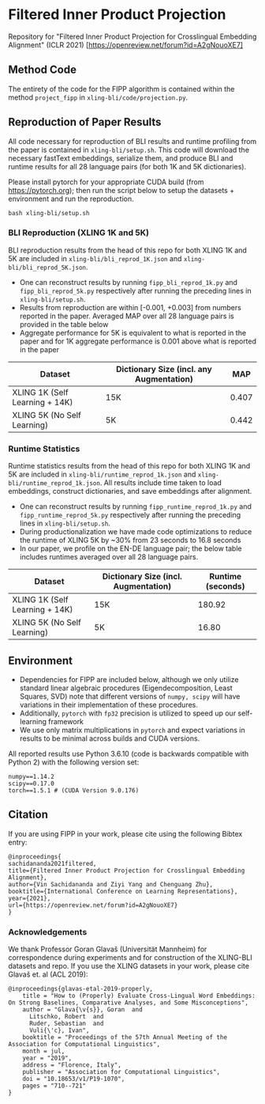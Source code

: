 # Filtered Inner Product Projection
Repository for "Filtered Inner Product Projection for Crosslingual Embedding Alignment" (ICLR 2021) [https://openreview.net/forum?id=A2gNouoXE7]

## Method Code 
The entirety of the code for the FIPP algorithm is contained within the method `project_fipp` in `xling-bli/code/projection.py`.

## Reproduction of Paper Results

All code necessary for reproduction of BLI results and runtime profiling from the paper is contained in `xling-bli/setup.sh`. This code will download the necessary fastText embeddings, serialize them, and produce BLI and runtime results for all 28 language pairs (for both 1K and 5K dictionaries).

Please install pytorch for your appropriate CUDA build (from https://pytorch.org); then run the script below to setup the datasets + environment and run the reproduction.

```
bash xling-bli/setup.sh
```

### BLI Reproduction (XLING 1K and 5K)

BLI reproduction results from the head of this repo for both XLING 1K and 5K are included in `xling-bli/bli_reprod_1K.json` and `xling-bli/bli_reprod_5K.json`. 

- One can reconstruct results by running `fipp_bli_reprod_1k.py` and `fipp_bli_reprod_5k.py` respectively after running the preceding lines in `xling-bli/setup.sh`. 
- Results from reproduction are within [-0.001, +0.003] from numbers reported in the paper. Averaged MAP over all 28 language pairs is provided in the table below
- Aggregate performance for 5K is equivalent to what is reported in the paper and for 1K aggregate performance is 0.001 above what is reported in the paper

Dataset | Dictionary Size (incl. any Augmentation) | MAP
------------ | ------------- | -------------
XLING 1K (Self Learning + 14K) | 15K |0.407
XLING 5K (No Self Learning) | 5K |0.442

### Runtime Statistics
Runtime statistics results from the head of this repo for both XLING 1K and 5K are included in `xling-bli/runtime_reprod_1k.json` and `xling-bli/runtime_reprod_1k.json`. All results include time taken to load embeddings, construct dictionaries, and save embeddings after alignment. 

- One can reconstruct results by running `fipp_runtime_reprod_1k.py` and `fipp_runtime_reprod_5k.py` respectively after running the preceding lines in `xling-bli/setup.sh`. 
- During productionalization we have made code optimizations to reduce the runtime of XLING 5K by ~30% from 23 seconds to 16.8 seconds
- In our paper, we profile on the EN-DE language pair; the below table includes runtimes averaged over all 28 language pairs. 

Dataset | Dictionary Size (incl. Augmentation) | Runtime (seconds)
------------ | ------------- | -------------
XLING 1K (Self Learning + 14K) | 15K | 180.92
XLING 5K (No Self Learning) | 5K | 16.80

## Environment
- Dependencies for FIPP are included below, although we only utilize standard linear algebraic procedures (Eigendecomposition, Least Squares, SVD) note that different versions of `numpy, scipy` will have variations in their implementation of these procedures. 
- Additionally, `pytorch` with `fp32` precision is utilized to speed up our self-learning framework
- We use only matrix multiplications in `pytorch` and expect variations in results to be minimal across builds and CUDA versions. 

All reported results use Python 3.6.10 (code is backwards compatible with Python 2) with the following version set:
```
numpy==1.14.2
scipy==0.17.0
torch==1.5.1 # (CUDA Version 9.0.176)
```

## Citation
If you are using FIPP in your work, please cite using the following Bibtex entry:

```
@inproceedings{
sachidananda2021filtered,
title={Filtered Inner Product Projection for Crosslingual Embedding Alignment},
author={Vin Sachidananda and Ziyi Yang and Chenguang Zhu},
booktitle={International Conference on Learning Representations},
year={2021},
url={https://openreview.net/forum?id=A2gNouoXE7}
}
```

### Acknowledgements 
We thank Professor Goran Glavaš (Universität Mannheim) for correspondence during experiments and for construction of the XLING-BLI datasets and repo. If you use the XLING datasets in your work, please cite Glavaš et. al (ACL 2019):
```
@inproceedings{glavas-etal-2019-properly,
    title = "How to (Properly) Evaluate Cross-Lingual Word Embeddings: On Strong Baselines, Comparative Analyses, and Some Misconceptions",
    author = "Glava{\v{s}}, Goran  and
      Litschko, Robert  and
      Ruder, Sebastian  and
      Vuli{\'c}, Ivan",
    booktitle = "Proceedings of the 57th Annual Meeting of the Association for Computational Linguistics",
    month = jul,
    year = "2019",
    address = "Florence, Italy",
    publisher = "Association for Computational Linguistics",
    doi = "10.18653/v1/P19-1070",
    pages = "710--721"
}
```
